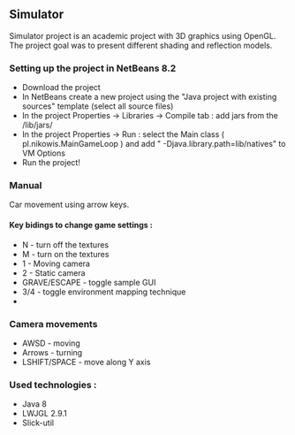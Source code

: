 ## Simulator
Simulator project is an academic project with 3D graphics using OpenGL.
The project goal was to present different shading and reflection models.

### Setting up the project in NetBeans 8.2
* Download the project
* In NetBeans create a new project using the "Java project with existing sources" template (select all source files)
* In the project Properties -> Libraries -> Compile tab : add jars from the /lib/jars/
* In the project Properties -> Run : select the Main class ( pl.nikowis.MainGameLoop ) and add " -Djava.library.path=lib/natives" to VM Options
* Run the project!

### Manual

Car movement using arrow keys.

#### Key bidings to change game settings :
 * N - turn off the textures
 * M - turn on the textures
 * 1 - Moving camera
 * 2 - Static camera
 * GRAVE/ESCAPE - toggle sample GUI
 * 3/4 - toggle environment mapping technique
 *

### Camera movements
 * AWSD - moving
 * Arrows - turning
 * LSHIFT/SPACE - move along Y axis



### Used technologies :
* Java 8
* LWJGL 2.9.1
* Slick-util
